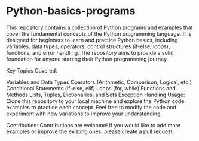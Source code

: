 # Python-basics-programs
This repository contains a collection of Python programs and examples that cover the fundamental concepts of the Python programming language.
 It is designed for beginners to learn and practice Python basics, including variables, data types, operators, control structures (if-else, loops), functions, and error handling. The repository aims to provide a solid foundation for anyone starting their Python programming journey.

Key Topics Covered:

Variables and Data Types
Operators (Arithmetic, Comparison, Logical, etc.)
Conditional Statements (if-else, elif)
Loops (for, while)
Functions and Methods
Lists, Tuples, Dictionaries, and Sets
Exception Handling
Usage: Clone this repository to your local machine and explore the Python code examples to practice each concept. Feel free to modify the code and experiment with new variations to improve your understanding.

Contribution: Contributions are welcome! If you would like to add more examples or improve the existing ones, please create a pull request.


